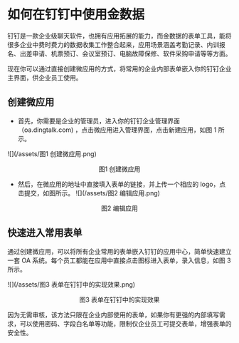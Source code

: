 # 如何在钉钉中使用金数据

钉钉是一款企业级聊天软件，也拥有应用拓展的能力，而金数据的表单工具，能将很多企业中费时费力的数据收集工作整合起来，应用场景涵盖考勤记录、内训报名、出差申请、机票预订、会议室预订、电脑故障保修、软件采购申请等等方面。

现在你可以通过直接创建微应用的方式，将常用的企业内部表单嵌入你的钉钉企业主界面，供企业员工使用。

## 创建微应用

* 首先，你需要是企业的管理员，进入你的钉钉企业管理界面（oa.dingtalk.com\) ，点击微应用进入管理界面，点击新建应用，如图 1 所示。

![](/assets/图1 创建微应用.png)

<center>图1 创建微应用</center>

* 然后，在微应用的地址中直接填入表单的链接，并上传一个相应的 logo，点击提交，如图所示。
  ![](/assets/图2 编辑应用.png)
<center>图2 编辑应用</center>

## 快速进入常用表单

通过创建微应用，可以将所有企业常用的表单嵌入钉钉的应用中心，简单快速建立一套 OA 系统。每个员工都能在应用中直接点击图标进入表单，录入信息，如图 3 所示。

![](/assets/图3 表单在钉钉中的实现效果.png)

<center>图3 表单在钉钉中的实现效果</center>

因为无需审核，该方法只限在企业内部使用的表单，如果你有更强的内部填写需求，可以使用密码、字段白名单等功能，限制仅企业员工可提交表单，增强表单的安全性。